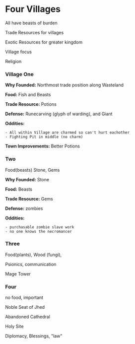 # Four Villages

All have beasts of burden

Trade Resources for villages


Exotic Resources for greater kingdom

Village focus

Religion

### Village One


**Why Founded:** Northmost trade position along Wasteland

**Food:** Fish and Beasts

**Trade Resource:** Potions

**Defense:** Runecarving (glyph of warding), and Giant

**Oddities:** 
    
    - All within Village are charmed so can't hurt eachother
    - Fighting Pit in middle (no charm)



**Town Improvements:** Better Potions

### Two

Food(beasts) Stone, Gems

**Why Founded:** Stone

**Food:** Beasts

**Trade Resource:** Gems

**Defense:** zombies

**Oddities:** 
    
    - purchasable zombie slave work
    - no one knows the necromancer


### Three

Food(plants), Wood (fungi), 

Psionics, communication

Mage Tower

### Four

no food, important

Noble Seat of Jhed

Abandoned Cathedral

Holy Site

Diplomacy, Blessings, "law"